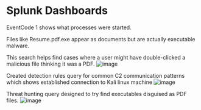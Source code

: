 # Splunk Dashboards

EventCode 1 shows what processes were started.

Files like Resume.pdf.exe appear as documents but are actually executable malware.

This search helps find cases where a user might have double-clicked a malicious file thinking it was a PDF.
![image](https://github.com/user-attachments/assets/5b168b48-5c92-4f22-9a95-605c7a9afcf4)

Created detection rules query for common C2 communication patterns which shows established connection to Kali linux machine
![image](https://github.com/user-attachments/assets/2db7705b-bc7e-4f04-93b2-d3df71e6b654)

Threat hunting query designed to try find executables disguised as PDF files.
![image](https://github.com/user-attachments/assets/82144861-9a1e-4ed9-94a2-ba20d8fffd18)

